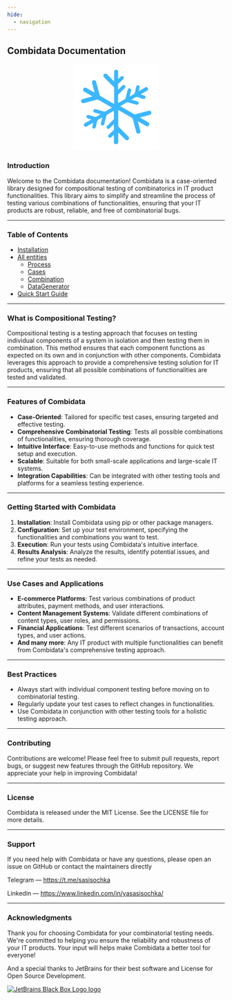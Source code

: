 ```yaml
---
hide:
  - navigation
---
```



## Combidata Documentation

<p align="center">
  <img src="assets/logo.svg" alt="Combidata Logo" width="200" height="200"/>
</p>


### Introduction

Welcome to the Combidata documentation! Combidata is a case-oriented library designed for compositional testing of combinatorics in IT product functionalities. This library aims to simplify and streamline the process of testing various combinations of functionalities, ensuring that your IT products are robust, reliable, and free of combinatorial bugs.

---



### Table of Contents

- [Installation](./Installation.md)
- [All entities](./Cases.md)
    - [Process](./Process.md)
    - [Cases](./Cases.md)
    - [Combination](./Combination.md)
    - [DataGenerator](./DataGenerator.md)
- [Quick Start Guide](./QSG.md)


---

### What is Compositional Testing?

Compositional testing is a testing approach that focuses on testing individual components of a system in isolation and then testing them in combination. This method ensures that each component functions as expected on its own and in conjunction with other components. Combidata leverages this approach to provide a comprehensive testing solution for IT products, ensuring that all possible combinations of functionalities are tested and validated.

---

### Features of Combidata

- **Case-Oriented**: Tailored for specific test cases, ensuring targeted and effective testing.
- **Comprehensive Combinatorial Testing**: Tests all possible combinations of functionalities, ensuring thorough coverage.
- **Intuitive Interface**: Easy-to-use methods and functions for quick test setup and execution.
- **Scalable**: Suitable for both small-scale applications and large-scale IT systems.
- **Integration Capabilities**: Can be integrated with other testing tools and platforms for a seamless testing experience.

---

### Getting Started with Combidata

1. **Installation**: Install Combidata using pip or other package managers.
2. **Configuration**: Set up your test environment, specifying the functionalities and combinations you want to test.
3. **Execution**: Run your tests using Combidata's intuitive interface.
4. **Results Analysis**: Analyze the results, identify potential issues, and refine your tests as needed.

---

### Use Cases and Applications

- **E-commerce Platforms**: Test various combinations of product attributes, payment methods, and user interactions.
- **Content Management Systems**: Validate different combinations of content types, user roles, and permissions.
- **Financial Applications**: Test different scenarios of transactions, account types, and user actions.
- **And many more**: Any IT product with multiple functionalities can benefit from Combidata's comprehensive testing approach.

---

### Best Practices

- Always start with individual component testing before moving on to combinatorial testing.
- Regularly update your test cases to reflect changes in functionalities.
- Use Combidata in conjunction with other testing tools for a holistic testing approach.

---

### Contributing
Contributions are welcome! Please feel free to submit pull requests, report bugs, or suggest new features through the GitHub repository. We appreciate your help in improving Combidata!

---

### License
Combidata is released under the MIT License. See the LICENSE file for more details.

---

### Support
If you need help with Combidata or have any questions, please open an issue on GitHub or contact the maintainers directly 

Telegram — https://t.me/sasisochka

Linkedin — https://www.linkedin.com/in/yasasisochka/

---

### Acknowledgments
Thank you for choosing Combidata for your combinatorial testing needs. We're committed to helping you ensure the reliability and robustness of your IT products. Your input will helps make Combidata a better tool for everyone!

And a special thanks to JetBrains for their best software and License for Open Source Development.


[![JetBrains Black Box Logo logo](https://resources.jetbrains.com/storage/products/company/brand/logos/jb_square.png)](https://jb.gg/OpenSourceSupport)

